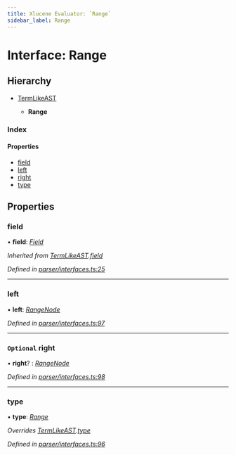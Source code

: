 ```yaml
---
title: Xlucene Evaluator: `Range`
sidebar_label: Range
---
```


# Interface: Range

## Hierarchy

* [TermLikeAST](termlikeast.md)

  * **Range**

### Index

#### Properties

* [field](range.md#field)
* [left](range.md#left)
* [right](range.md#optional-right)
* [type](range.md#type)

## Properties

###  field

• **field**: *[Field](../overview.md#field)*

*Inherited from [TermLikeAST](termlikeast.md).[field](termlikeast.md#field)*

*Defined in [parser/interfaces.ts:25](https://github.com/terascope/teraslice/blob/a2250fb9/packages/xlucene-evaluator/src/parser/interfaces.ts#L25)*

___

###  left

• **left**: *[RangeNode](rangenode.md)*

*Defined in [parser/interfaces.ts:97](https://github.com/terascope/teraslice/blob/a2250fb9/packages/xlucene-evaluator/src/parser/interfaces.ts#L97)*

___

### `Optional` right

• **right**? : *[RangeNode](rangenode.md)*

*Defined in [parser/interfaces.ts:98](https://github.com/terascope/teraslice/blob/a2250fb9/packages/xlucene-evaluator/src/parser/interfaces.ts#L98)*

___

###  type

• **type**: *[Range](../enums/asttype.md#range)*

*Overrides [TermLikeAST](termlikeast.md).[type](termlikeast.md#type)*

*Defined in [parser/interfaces.ts:96](https://github.com/terascope/teraslice/blob/a2250fb9/packages/xlucene-evaluator/src/parser/interfaces.ts#L96)*
